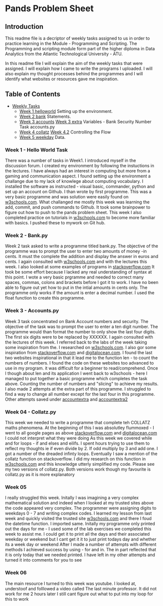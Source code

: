 # **Pands Problem Sheet**

## **Introduction**

This readme file is a decriptor of weekly tasks assigned to us in order to practice learning in the Module - Programming and Scripting. The Programming and scripting module form part of the higher diploma in Data Analytics from the Atlantic Technological University - ATU.

In this readme file I will explain the aim of the weekly tasks that were assigned. I will explain how I came to write the programs I uploaded. I will also explain my thought processes behind the programmes and I will identify what websites or resources gave me inspiration.

## **Table of Contents** 
* [Weekly Tasks](#weekly-tasks)
    * [Week 1 helloworld](helloworld.py)
    Setting up the environment.
    * [Week 2 bank](bank.py)
    Statements. 
    * [Week 3 accounts](accounts.py)
      [Week 3 extra](accountsextra2.py)
    Variables - Bank Security Number Task accounts.py 
    * [Week 4 collatz](collatz.py)
      [Week 4.2](collatz2.py)
    Controlling the Flow   
    * [Week 5 weekday](Weekday.py)
    Data. 
    

### **Week 1** - Hello World Task

There was a number of tasks in Week1. I introduced myself in the discussion forum. I created my environment by following the instuctions in the lectures. I have always had an interest in computing but more from a gaming and communication aspect. I found setting up the environment a challange due to my lack of knowlege about computing vocabulary. I installed the software as instructed - visual basic, commander, python and set up an account on Github.
I than wrote by first programme. This was a very basic programme and was solution were easily found on [w3schools.com](https://w3schools.com).
What challanged me mostly this week was learning the add, commit, and push commands to Github. It took some brainpower to figure out how to push to the pands problem sheet.
This week I also completed practice on tutorials in [w3schools.com](https://w3schools.com) to become more familiar with basics. I pushed these to mywork on Git hub.

### Week 2 - Bank.py

Week 2 task asked to write a programme titled bank.py. The objective of the programme was to prompt the user to enter two amounts of money -in cents. It must the complete the addition and display the answer in euros and cents.
I again consulted with [w3schools.com](https://w3schools.com) and with the lectures this week. I also looked at some examples of programs in [stackoverflow.com](http://stackoverflow.com) 
It took be some effort because I lacked any real understanding of syntax at this point. I wote a very basic prgramme and needed to correct many spaces, commas, colons and brackets before I got it to work.
I have no been able to figure out yet how to put in the intial amounts in cents only. The programme only works if the amount is enter a decimal number.
I used the float function to create this programme.

### Week 3 - Accounts.py

Week 3 task concentrated on Bank Account numbers and security. The objective of the task was to prompt the user to enter a ten digit number. The programme would than format the number to only show the last four digits. The first six digits were to be replaced by XXXXXX.
I again consulted with the lectures of this week. I referred back to the labs of the week taking some inspiration from the. I researched on [w3schools.com](https://w3schools.com). I also gor some inspiration from [stackoverflow.com](http://stackoverflow.com) and [digitalocean.com](https://digitalocean.com). I found the last two websites inspirational in that it lead me to the function len - to count the numbers of numbers. I found the code on these websites too advanced to use in my program. it was difficult for a beginner to read/comprehend. Once I though about len and its application I went back to w3schools - here I managed to put together a basic programme which completes the task above. 
Counting the number of numbers and "slicing" to achieve my results.
I also made 2 attempts at the extra part of this programme. I struggled to find a way to change all number except for the last four in this programme. Other attempts saved under [accountextra](accountextra.py) and [accountextra2](accountsextra2.py)

### Week 04 - Collatz.py
This week we needed to write a programme that complete teh COLLATZ maths phenomena.
At the beginning of this I was absolutley flummoxed - I went to all google pages as above  [stackoverflow.com](http://stackoverflow.com) and [digitalocean.com](https://digitalocean.com) I could not interpret what they were doing 
 As this week we covered while and for loops - if and elses and eilifs. I spent hours trying to use them to reflect my thoughts ie if even divide by 2. If odd multiply by 3 and add one. 
I got a number of the dreaded infinty loops.
Eventually I saw a mention of the collatz function on stackoverflow.
I did my research on this function in [w3schools.com](https://w3schools.com) and this knowledge utterly simplified my code. Please see my two versions of collatz.py. Both versions work though my favourite is collatz.py as it is more explanatory

### Week 05 
I really struggled this week. Initally I was imagining a very complex mathematical solution and indeed when I looked at my trusted sites above the code appeared very complex. The programmer were assigning digits to weekdays 0 - 7 and writing complex codes.
I learned my lesson from last week and quickly visited the trusted site [w3schools.com](https://w3schools.com) and there I foud the datetime function. I imported same.
Initally my programme only printed out the days for me - I used some of the lab exercises we completed this week to assist me. I could get it to print all the days and their associated weekday or weekend but I cant get it it to just print todays day and whether its a week day or weekend
After I made a number of attempts with different methods I achieved success by using - for and in. The in part reflected that it is only today that we needed printed.
I have left in my other attempts and turned it into comments for you to see

### Week 06
The main resource I turned to this week was youtube.
I looked at, understoof and folllowed a video called The last minute professor. It did not work for me
2 hours later I still cant figure out what to put into my loop for this to work
